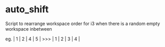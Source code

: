 # auto_shift

Script to rearrange workspace order for i3 when there is a random empty workspace inbetween

eg. | 1 | 2 | 4 | 5 | >>> | 1 | 2 | 3 | 4 |
